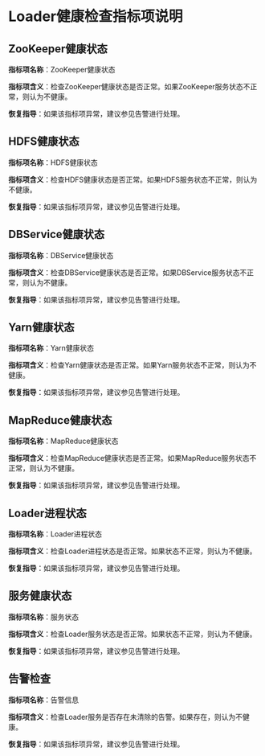 # Loader健康检查指标项说明<a name="ZH-CN_TOPIC_0174499455"></a>

## ZooKeeper健康状态<a name="zh-cn_topic_0065826719_section26131397102445"></a>

**指标项名称**：ZooKeeper健康状态

**指标项含义**：检查ZooKeeper健康状态是否正常。如果ZooKeeper服务状态不正常，则认为不健康。

**恢复指导**：如果该指标项异常，建议参见告警进行处理。

## HDFS健康状态<a name="zh-cn_topic_0065826719_section961780910259"></a>

**指标项名称**：HDFS健康状态

**指标项含义**：检查HDFS健康状态是否正常。如果HDFS服务状态不正常，则认为不健康。

**恢复指导**：如果该指标项异常，建议参见告警进行处理。

## DBService健康状态<a name="zh-cn_topic_0065826719_section15221477102530"></a>

**指标项名称**：DBService健康状态

**指标项含义**：检查DBService健康状态是否正常。如果DBService服务状态不正常，则认为不健康。

**恢复指导**：如果该指标项异常，建议参见告警进行处理。

## Yarn健康状态<a name="zh-cn_topic_0065826719_section9161135102556"></a>

**指标项名称**：Yarn健康状态

**指标项含义**：检查Yarn健康状态是否正常。如果Yarn服务状态不正常，则认为不健康。

**恢复指导**：如果该指标项异常，建议参见告警进行处理。

## MapReduce健康状态<a name="zh-cn_topic_0065826719_section55038974102636"></a>

**指标项名称**：MapReduce健康状态

**指标项含义**：检查MapReduce健康状态是否正常。如果MapReduce服务状态不正常，则认为不健康。

**恢复指导**：如果该指标项异常，建议参见告警进行处理。

## Loader进程状态<a name="zh-cn_topic_0065826719_section732274010275"></a>

**指标项名称**：Loader进程状态

**指标项含义**：检查Loader进程状态是否正常。如果状态不正常，则认为不健康。

**恢复指导**：如果该指标项异常，建议参见告警进行处理。

## 服务健康状态<a name="zh-cn_topic_0065826719_section35056573102729"></a>

**指标项名称**：服务状态

**指标项含义**：检查Loader服务状态是否正常。如果状态不正常，则认为不健康。

**恢复指导**：如果该指标项异常，建议参见告警进行处理。

## 告警检查<a name="zh-cn_topic_0065826719_section50456250102745"></a>

**指标项名称**：告警信息

**指标项含义**：检查Loader服务是否存在未清除的告警。如果存在，则认为不健康。

**恢复指导**：如果该指标项异常，建议参见告警进行处理。

